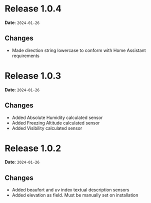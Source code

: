 # Release 1.0.4

**Date**: `2024-01-26`

## Changes

- Made direction string lowercase to conform with Home Assistant requirements


# Release 1.0.3

**Date**: `2024-01-26`

## Changes

- Added Absolute Humidity calculated sensor
- Added Freezing Altitude calculated sensor
- Added Visibility calculated sensor

# Release 1.0.2

**Date**: `2024-01-26`

## Changes

- Added beaufort and uv index textual description sensors
- Added elevation as field. Must be manually set on installation